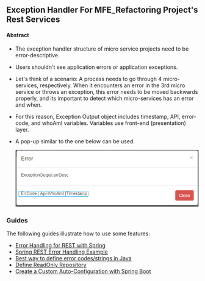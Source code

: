 ## Exception Handler For MFE_Refactoring Project's Rest Services

#### Abstract
* The exception handler structure of micro service projects need to be error-descriptive.
* Users shouldn't see application errors or application exceptions.
* Let's think of a scenario: A process needs to go through 4 micro-services, respectively. 
    When it encounters an error in the 3rd micro service or throws an exception, this error needs to be moved backwards properly, and its important to detect which micro-services has an error and when. 
* For this reason, Exception Output object includes timestamp, API, error-code, and whoAmI variables. Variables use front-end (presentation) layer. 
* A pop-up similar to the one below can be used.

  ![alt text](error.png)


### Guides
The following guides illustrate how to use some features:

* [Error Handling for REST with Spring](https://www.baeldung.com/exception-handling-for-rest-with-spring)
* [Spring REST Error Handling Example](https://www.mkyong.com/spring-boot/spring-rest-error-handling-example/)
* [Best way to define error codes/strings in Java](https://stackoverflow.com/questions/446663/best-way-to-define-error-codes-strings-in-java)
* [Define ReadOnly Repository](https://javabeat.net/spring-data-repository-read-only-write-only/)
* [Create a Custom Auto-Configuration with Spring Boot](https://www.baeldung.com/spring-boot-custom-auto-configuration)

